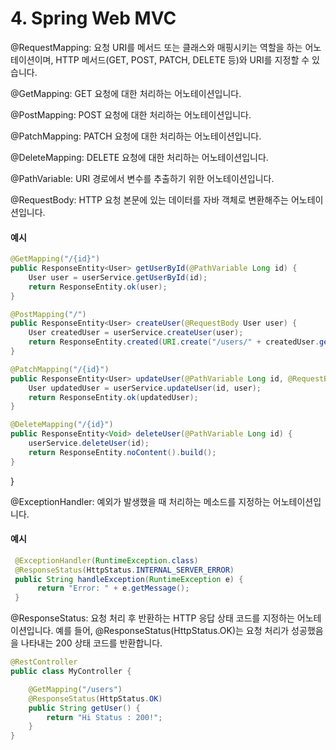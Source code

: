 # 4. Spring Web MVC

@RequestMapping: 요청 URI를 메서드 또는 클래스와 매핑시키는 역할을 하는 어노테이션이며, HTTP 메서드(GET, POST, PATCH, DELETE 등)와 URI를 지정할 수 있습니다.

@GetMapping: GET 요청에 대한 처리하는 어노테이션입니다.

@PostMapping: POST 요청에 대한 처리하는 어노테이션입니다.

@PatchMapping: PATCH 요청에 대한 처리하는 어노테이션입니다.

@DeleteMapping: DELETE 요청에 대한 처리하는 어노테이션입니다.

@PathVariable: URI 경로에서 변수를 추출하기 위한 어노테이션입니다.

@RequestBody: HTTP 요청 본문에 있는 데이터를 자바 객체로 변환해주는 어노테이션입니다.

#### 예시

```java
@GetMapping("/{id}")
public ResponseEntity<User> getUserById(@PathVariable Long id) {
    User user = userService.getUserById(id);
    return ResponseEntity.ok(user);
}

@PostMapping("/")
public ResponseEntity<User> createUser(@RequestBody User user) {
    User createdUser = userService.createUser(user);
    return ResponseEntity.created(URI.create("/users/" + createdUser.getId())).body(createdUser);
}

@PatchMapping("/{id}")
public ResponseEntity<User> updateUser(@PathVariable Long id, @RequestBody User user) {
    User updatedUser = userService.updateUser(id, user);
    return ResponseEntity.ok(updatedUser);
}

@DeleteMapping("/{id}")
public ResponseEntity<Void> deleteUser(@PathVariable Long id) {
    userService.deleteUser(id);
    return ResponseEntity.noContent().build();
}
```

}

@ExceptionHandler: 예외가 발생했을 때 처리하는 메소드를 지정하는 어노테이션입니다.

#### 예시

```java
 @ExceptionHandler(RuntimeException.class) 
 @ResponseStatus(HttpStatus.INTERNAL_SERVER_ERROR) 
 public String handleException(RuntimeException e) { 
      return "Error: " + e.getMessage(); 
 } 
```

@ResponseStatus: 요청 처리 후 반환하는 HTTP 응답 상태 코드를 지정하는 어노테이션입니다. 예를 들어, @ResponseStatus(HttpStatus.OK)는 요청 처리가 성공했음을 나타내는 200 상태 코드를 반환합니다. &#x20;

```java
@RestController
public class MyController {

    @GetMapping("/users")
    @ResponseStatus(HttpStatus.OK)
    public String getUser() {
        return "Hi Status : 200!";
    }
}
```
